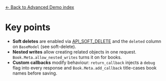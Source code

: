 [← Back to Advanced Demo index](index.md)

# Key points
- **Soft deletes** are enabled via [API_SOFT_DELETE](configuration.html#SOFT_DELETE) and the `deleted` column on `BaseModel` (see soft-delete).
- **Nested writes** allow creating related objects in one request. `Book.Meta.allow_nested_writes` turns it on for books.
- **Custom callbacks** modify behaviour: `return_callback` injects a `debug` flag into every response and `Book.Meta.add_callback` title-cases book names before saving.

